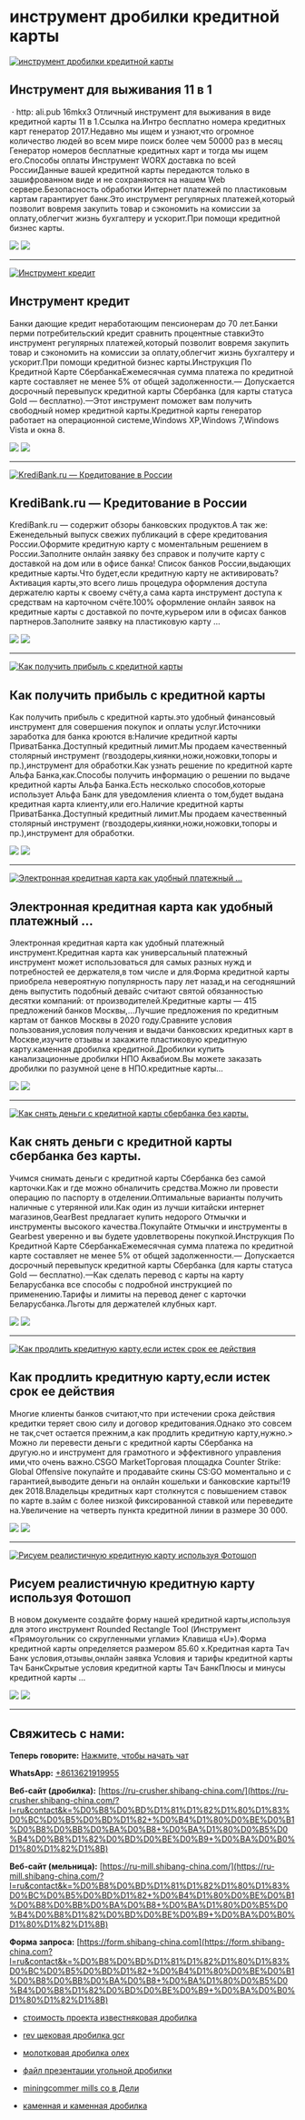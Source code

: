 # инструмент дробилки кредитной карты

<a href="https://swt.shibang-china.com/?l=ru&img&k=%D0%B8%D0%BD%D1%81%D1%82%D1%80%D1%83%D0%BC%D0%B5%D0%BD%D1%82+%D0%B4%D1%80%D0%BE%D0%B1%D0%B8%D0%BB%D0%BA%D0%B8+%D0%BA%D1%80%D0%B5%D0%B4%D0%B8%D1%82%D0%BD%D0%BE%D0%B9+%D0%BA%D0%B0%D1%80%D1%82%D1%8B" target="_blank">![инструмент дробилки кредитной карты](http://static.shibang-china.com/all-800x300/1180.jpg)</a>

## Инструмент для выживания 11 в 1
&nbsp;&#0183;&#32;http: ali.pub 16mkx3 Отличный инструмент для выживания в виде кредитной карты 11 в 1.Ссылка на.Интро бесплатно номера кредитных карт генератор 2017.Недавно мы ищем и узнают,что огромное количество людей во всем мире поиск более чем 50000 раз в месяц Генератор номеров бесплатные кредитных карт и тогда мы ищем его.Способы оплаты Инструмент WORX доставка по всей РоссииДанные вашей кредитной карты передаются только в зашифрованном виде и не сохраняются на нашем Web сервере.Безопасность обработки Интернет платежей по пластиковым картам гарантирует банк.Это инструмент регулярных платежей,который позволит вовремя закупить товар и сэкономить на комиссии за оплату,облегчит жизнь бухгалтеру и ускорит.При помощи кредитной бизнес карты.


<a href="https://whatsapp.shibangsoft.com/WhatsApp.php" target="_blank" title="WhatsApp">![](http://static.shibang-china.com/icon/whatsapp.png)</a> <a href="https://swt.shibang-china.com/?l=ru&icon&k=%D0%B8%D0%BD%D1%81%D1%82%D1%80%D1%83%D0%BC%D0%B5%D0%BD%D1%82+%D0%B4%D1%80%D0%BE%D0%B1%D0%B8%D0%BB%D0%BA%D0%B8+%D0%BA%D1%80%D0%B5%D0%B4%D0%B8%D1%82%D0%BD%D0%BE%D0%B9+%D0%BA%D0%B0%D1%80%D1%82%D1%8B" target="_blank">![](http://static.shibang-china.com/icon/chat-ru.png)</a>

---

<a href="https://swt.shibang-china.com/?l=ru&img&k=%D0%B8%D0%BD%D1%81%D1%82%D1%80%D1%83%D0%BC%D0%B5%D0%BD%D1%82+%D0%B4%D1%80%D0%BE%D0%B1%D0%B8%D0%BB%D0%BA%D0%B8+%D0%BA%D1%80%D0%B5%D0%B4%D0%B8%D1%82%D0%BD%D0%BE%D0%B9+%D0%BA%D0%B0%D1%80%D1%82%D1%8B" target="_blank">![Инструмент кредит](http://static.shibang-china.com/all-800x300/944.jpg)</a>

## Инструмент кредит
Банки дающие кредит неработающим пенсионерам до 70 лет.Банки перми потребительский кредит сравнить процентные ставкиЭто инструмент регулярных платежей,который позволит вовремя закупить товар и сэкономить на комиссии за оплату,облегчит жизнь бухгалтеру и ускорит.При помощи кредитной бизнес карты.Инструкция По Кредитной Карте СбербанкаЕжемесячная сумма платежа по кредитной карте составляет не менее 5% от общей задолженности.— Допускается досрочный перевыпуск кредитной карты Сбербанка (для карты статуса Gold — бесплатно).—Этот инструмент поможет вам получить свободный номер кредитной карты.Кредитной карты генератор работает на операционной системе,Windows XP,Windows 7,Windows Vista и окна 8.


<a href="https://whatsapp.shibangsoft.com/WhatsApp.php" target="_blank" title="WhatsApp">![](http://static.shibang-china.com/icon/whatsapp.png)</a> <a href="https://swt.shibang-china.com/?l=ru&icon&k=%D0%B8%D0%BD%D1%81%D1%82%D1%80%D1%83%D0%BC%D0%B5%D0%BD%D1%82+%D0%B4%D1%80%D0%BE%D0%B1%D0%B8%D0%BB%D0%BA%D0%B8+%D0%BA%D1%80%D0%B5%D0%B4%D0%B8%D1%82%D0%BD%D0%BE%D0%B9+%D0%BA%D0%B0%D1%80%D1%82%D1%8B" target="_blank">![](http://static.shibang-china.com/icon/chat-ru.png)</a>

---

<a href="https://swt.shibang-china.com/?l=ru&img&k=%D0%B8%D0%BD%D1%81%D1%82%D1%80%D1%83%D0%BC%D0%B5%D0%BD%D1%82+%D0%B4%D1%80%D0%BE%D0%B1%D0%B8%D0%BB%D0%BA%D0%B8+%D0%BA%D1%80%D0%B5%D0%B4%D0%B8%D1%82%D0%BD%D0%BE%D0%B9+%D0%BA%D0%B0%D1%80%D1%82%D1%8B" target="_blank">![KrediBank.ru — Кредитование в России](http://static.shibang-china.com/all-800x300/377.jpg)</a>

## KrediBank.ru — Кредитование в России
KrediBank.ru — содержит обзоры банковских продуктов.А так же: Еженедельный выпуск свежих публикаций в сфере кредитования России.Оформите кредитную карту c моментальным решением в России.Заполните онлайн заявку без справок и получите карту с доставкой на дом или в офисе банка! Список банков России,выдающих кредитные карты.Что будет,если кредитную карту не активировать?Активация карты,это всего лишь процедура оформления доступа держателю карты к своему счёту,а сама карта инструмент доступа к средствам на карточном счёте.100% оформление онлайн заявок на кредитные карты с доставкой по почте,курьером или в офисах банков партнеров.Заполните заявку на пластиковую карту …


<a href="https://whatsapp.shibangsoft.com/WhatsApp.php" target="_blank" title="WhatsApp">![](http://static.shibang-china.com/icon/whatsapp.png)</a> <a href="https://swt.shibang-china.com/?l=ru&icon&k=%D0%B8%D0%BD%D1%81%D1%82%D1%80%D1%83%D0%BC%D0%B5%D0%BD%D1%82+%D0%B4%D1%80%D0%BE%D0%B1%D0%B8%D0%BB%D0%BA%D0%B8+%D0%BA%D1%80%D0%B5%D0%B4%D0%B8%D1%82%D0%BD%D0%BE%D0%B9+%D0%BA%D0%B0%D1%80%D1%82%D1%8B" target="_blank">![](http://static.shibang-china.com/icon/chat-ru.png)</a>

---

<a href="https://swt.shibang-china.com/?l=ru&img&k=%D0%B8%D0%BD%D1%81%D1%82%D1%80%D1%83%D0%BC%D0%B5%D0%BD%D1%82+%D0%B4%D1%80%D0%BE%D0%B1%D0%B8%D0%BB%D0%BA%D0%B8+%D0%BA%D1%80%D0%B5%D0%B4%D0%B8%D1%82%D0%BD%D0%BE%D0%B9+%D0%BA%D0%B0%D1%80%D1%82%D1%8B" target="_blank">![Как получить прибыль с кредитной карты](http://static.shibang-china.com/all-800x300/175.jpg)</a>

## Как получить прибыль с кредитной карты
Как получить прибыль с кредитной карты.это удобный финансовый инструмент для совершения покупок и оплаты услуг.Источники заработка для банка кроются в:Наличие кредитной карты ПриватБанка.Доступный кредитный лимит.Мы продаем качественный столярный инструмент (гвоздодеры,киянки,ножи,ножовки,топоры и пр.),инструмент для обработки.Как узнать решение по кредитной карте Альфа Банка,как.Способы получить информацию о решении по выдаче кредитной карты Альфа Банка.Есть несколько способов,которые использует Альфа Банк для уведомления клиента о том,будет выдана кредитная карта клиенту,или его.Наличие кредитной карты ПриватБанка.Доступный кредитный лимит.Мы продаем качественный столярный инструмент (гвоздодеры,киянки,ножи,ножовки,топоры и пр.),инструмент для обработки.


<a href="https://whatsapp.shibangsoft.com/WhatsApp.php" target="_blank" title="WhatsApp">![](http://static.shibang-china.com/icon/whatsapp.png)</a> <a href="https://swt.shibang-china.com/?l=ru&icon&k=%D0%B8%D0%BD%D1%81%D1%82%D1%80%D1%83%D0%BC%D0%B5%D0%BD%D1%82+%D0%B4%D1%80%D0%BE%D0%B1%D0%B8%D0%BB%D0%BA%D0%B8+%D0%BA%D1%80%D0%B5%D0%B4%D0%B8%D1%82%D0%BD%D0%BE%D0%B9+%D0%BA%D0%B0%D1%80%D1%82%D1%8B" target="_blank">![](http://static.shibang-china.com/icon/chat-ru.png)</a>

---

<a href="https://swt.shibang-china.com/?l=ru&img&k=%D0%B8%D0%BD%D1%81%D1%82%D1%80%D1%83%D0%BC%D0%B5%D0%BD%D1%82+%D0%B4%D1%80%D0%BE%D0%B1%D0%B8%D0%BB%D0%BA%D0%B8+%D0%BA%D1%80%D0%B5%D0%B4%D0%B8%D1%82%D0%BD%D0%BE%D0%B9+%D0%BA%D0%B0%D1%80%D1%82%D1%8B" target="_blank">![Электронная кредитная карта как удобный платежный …](http://static.shibang-china.com/all-800x300/995.jpg)</a>

## Электронная кредитная карта как удобный платежный …
Электронная кредитная карта как удобный платежный инструмент.Кредитная карта как универсальный платежный инструмент может использоваться для самых разных нужд и потребностей ее держателя,в том числе и для.Форма кредитной карты приобрела невероятную популярность пару лет назад,и на сегодняшний день выпустить подобный девайс считают святой обязанностью десятки компаний: от производителей.Кредитные карты — 415 предложений банков Москвы,…Лучшие предложения по кредитным картам от банков Москвы в 2020 году.Сравните условия пользования,условия получения и выдачи банковских кредитных карт в Москве,изучите отзывы и закажите пластиковую кредитную карту.каменная дробилка кредитной.Дробилки купить канализационные дробилки НПО Аквабиом.Вы можете заказать дробилки по разумной цене в НПО.кредитные карты…


<a href="https://whatsapp.shibangsoft.com/WhatsApp.php" target="_blank" title="WhatsApp">![](http://static.shibang-china.com/icon/whatsapp.png)</a> <a href="https://swt.shibang-china.com/?l=ru&icon&k=%D0%B8%D0%BD%D1%81%D1%82%D1%80%D1%83%D0%BC%D0%B5%D0%BD%D1%82+%D0%B4%D1%80%D0%BE%D0%B1%D0%B8%D0%BB%D0%BA%D0%B8+%D0%BA%D1%80%D0%B5%D0%B4%D0%B8%D1%82%D0%BD%D0%BE%D0%B9+%D0%BA%D0%B0%D1%80%D1%82%D1%8B" target="_blank">![](http://static.shibang-china.com/icon/chat-ru.png)</a>

---

<a href="https://swt.shibang-china.com/?l=ru&img&k=%D0%B8%D0%BD%D1%81%D1%82%D1%80%D1%83%D0%BC%D0%B5%D0%BD%D1%82+%D0%B4%D1%80%D0%BE%D0%B1%D0%B8%D0%BB%D0%BA%D0%B8+%D0%BA%D1%80%D0%B5%D0%B4%D0%B8%D1%82%D0%BD%D0%BE%D0%B9+%D0%BA%D0%B0%D1%80%D1%82%D1%8B" target="_blank">![Как снять деньги с кредитной карты сбербанка без карты.](http://static.shibang-china.com/all-800x300/1402.jpg)</a>

## Как снять деньги с кредитной карты сбербанка без карты.
Учимся снимать деньги с кредитной карты Сбербанка без самой карточки.Как и где можно обналичить средства.Можно ли провести операцию по паспорту в отделении.Оптимальные варианты получить наличные с утерянной или.Как один из лучши китайски интернет магазинов,GearBest предлагает купить недорого Отмычки и инструменты высокого качества.Покупайте Отмычки и инструменты в Gearbest уверенно и вы будете удовлетворены покупкой.Инструкция По Кредитной Карте СбербанкаЕжемесячная сумма платежа по кредитной карте составляет не менее 5% от общей задолженности.— Допускается досрочный перевыпуск кредитной карты Сбербанка (для карты статуса Gold — бесплатно).—Как сделать перевод с карты на карту Беларусбанка все способы с подробной инструкцией по применению.Тарифы и лимиты на перевод денег с карточки Беларусбанка.Льготы для держателей клубных карт.


<a href="https://whatsapp.shibangsoft.com/WhatsApp.php" target="_blank" title="WhatsApp">![](http://static.shibang-china.com/icon/whatsapp.png)</a> <a href="https://swt.shibang-china.com/?l=ru&icon&k=%D0%B8%D0%BD%D1%81%D1%82%D1%80%D1%83%D0%BC%D0%B5%D0%BD%D1%82+%D0%B4%D1%80%D0%BE%D0%B1%D0%B8%D0%BB%D0%BA%D0%B8+%D0%BA%D1%80%D0%B5%D0%B4%D0%B8%D1%82%D0%BD%D0%BE%D0%B9+%D0%BA%D0%B0%D1%80%D1%82%D1%8B" target="_blank">![](http://static.shibang-china.com/icon/chat-ru.png)</a>

---

<a href="https://swt.shibang-china.com/?l=ru&img&k=%D0%B8%D0%BD%D1%81%D1%82%D1%80%D1%83%D0%BC%D0%B5%D0%BD%D1%82+%D0%B4%D1%80%D0%BE%D0%B1%D0%B8%D0%BB%D0%BA%D0%B8+%D0%BA%D1%80%D0%B5%D0%B4%D0%B8%D1%82%D0%BD%D0%BE%D0%B9+%D0%BA%D0%B0%D1%80%D1%82%D1%8B" target="_blank">![Как продлить кредитную карту,если истек срок ее действия](http://static.shibang-china.com/all-800x300/1111.jpg)</a>

## Как продлить кредитную карту,если истек срок ее действия
Многие клиенты банков считают,что при истечении срока действия кредитки теряет свою силу и договор кредитования.Однако это совсем не так,счет остается прежним,а как продлить кредитную карту,нужно.&gt; Можно ли перевести деньги с кредитной карты Сбербанка на другую.но и инструмент для грамотного и эффективного управления ими,что очень важно.CSGO MarketТорговая площадка Counter Strike: Global Offensive покупайте и продавайте скины CS:GO моментально и с гарантией,выводите деньги на онлайн кошельки и банковские карты!19 дек 2018.Владельцы кредитных карт столкнутся с повышением ставок по карте в.займ с более низкой фиксированной ставкой или переведите на.Увеличение на четверть пункта кредитной линии в размере 30 000.


<a href="https://whatsapp.shibangsoft.com/WhatsApp.php" target="_blank" title="WhatsApp">![](http://static.shibang-china.com/icon/whatsapp.png)</a> <a href="https://swt.shibang-china.com/?l=ru&icon&k=%D0%B8%D0%BD%D1%81%D1%82%D1%80%D1%83%D0%BC%D0%B5%D0%BD%D1%82+%D0%B4%D1%80%D0%BE%D0%B1%D0%B8%D0%BB%D0%BA%D0%B8+%D0%BA%D1%80%D0%B5%D0%B4%D0%B8%D1%82%D0%BD%D0%BE%D0%B9+%D0%BA%D0%B0%D1%80%D1%82%D1%8B" target="_blank">![](http://static.shibang-china.com/icon/chat-ru.png)</a>

---

<a href="https://swt.shibang-china.com/?l=ru&img&k=%D0%B8%D0%BD%D1%81%D1%82%D1%80%D1%83%D0%BC%D0%B5%D0%BD%D1%82+%D0%B4%D1%80%D0%BE%D0%B1%D0%B8%D0%BB%D0%BA%D0%B8+%D0%BA%D1%80%D0%B5%D0%B4%D0%B8%D1%82%D0%BD%D0%BE%D0%B9+%D0%BA%D0%B0%D1%80%D1%82%D1%8B" target="_blank">![Рисуем реалистичную кредитную карту используя Фотошоп](http://static.shibang-china.com/all-800x300/407.jpg)</a>

## Рисуем реалистичную кредитную карту используя Фотошоп
В новом документе создайте форму нашей кредитной карты,используя для этого инструмент Rounded Rectangle Tool (Инструмент &#171;Прямоугольник со скругленными углами&#187; Клавиша &#171;U&#187;).Форма кредитной карты определяется размером 85.60 x.Кредитная карта Тач Банк условия,отзывы,онлайн заявка Условия и тарифы кредитной карты Тач БанкСкрытые условия кредитной карты Тач БанкПлюсы и минусы кредитной карты …

<a href="https://whatsapp.shibangsoft.com/WhatsApp.php" target="_blank" title="WhatsApp">![](http://static.shibang-china.com/icon/whatsapp.png)</a> <a href="https://swt.shibang-china.com/?l=ru&icon&k=%D0%B8%D0%BD%D1%81%D1%82%D1%80%D1%83%D0%BC%D0%B5%D0%BD%D1%82+%D0%B4%D1%80%D0%BE%D0%B1%D0%B8%D0%BB%D0%BA%D0%B8+%D0%BA%D1%80%D0%B5%D0%B4%D0%B8%D1%82%D0%BD%D0%BE%D0%B9+%D0%BA%D0%B0%D1%80%D1%82%D1%8B" target="_blank">![](http://static.shibang-china.com/icon/chat-ru.png)</a>

---
## Свяжитесь с нами:

**Теперь говорите:** [Нажмите, чтобы начать чат](https://swt.shibang-china.com?l=ru&contact&k=%D0%B8%D0%BD%D1%81%D1%82%D1%80%D1%83%D0%BC%D0%B5%D0%BD%D1%82+%D0%B4%D1%80%D0%BE%D0%B1%D0%B8%D0%BB%D0%BA%D0%B8+%D0%BA%D1%80%D0%B5%D0%B4%D0%B8%D1%82%D0%BD%D0%BE%D0%B9+%D0%BA%D0%B0%D1%80%D1%82%D1%8B)

**WhatsApp:**  [+8613621919955](https://whatsapp.shibangsoft.com/WhatsApp.php)

**Веб-сайт (дробилка):** [https://ru-crusher.shibang-china.com/](https://ru-crusher.shibang-china.com/?l=ru&contact&k=%D0%B8%D0%BD%D1%81%D1%82%D1%80%D1%83%D0%BC%D0%B5%D0%BD%D1%82+%D0%B4%D1%80%D0%BE%D0%B1%D0%B8%D0%BB%D0%BA%D0%B8+%D0%BA%D1%80%D0%B5%D0%B4%D0%B8%D1%82%D0%BD%D0%BE%D0%B9+%D0%BA%D0%B0%D1%80%D1%82%D1%8B)

**Веб-сайт (мельница):** [https://ru-mill.shibang-china.com/](https://ru-mill.shibang-china.com/?l=ru&contact&k=%D0%B8%D0%BD%D1%81%D1%82%D1%80%D1%83%D0%BC%D0%B5%D0%BD%D1%82+%D0%B4%D1%80%D0%BE%D0%B1%D0%B8%D0%BB%D0%BA%D0%B8+%D0%BA%D1%80%D0%B5%D0%B4%D0%B8%D1%82%D0%BD%D0%BE%D0%B9+%D0%BA%D0%B0%D1%80%D1%82%D1%8B)

**Форма запроса:** [https://form.shibang-china.com](https://form.shibang-china.com?l=ru&contact&k=%D0%B8%D0%BD%D1%81%D1%82%D1%80%D1%83%D0%BC%D0%B5%D0%BD%D1%82+%D0%B4%D1%80%D0%BE%D0%B1%D0%B8%D0%BB%D0%BA%D0%B8+%D0%BA%D1%80%D0%B5%D0%B4%D0%B8%D1%82%D0%BD%D0%BE%D0%B9+%D0%BA%D0%B0%D1%80%D1%82%D1%8B)

* [стоимость проекта известняковая дробилка](../133/%D1%81%D1%82%D0%BE%D0%B8%D0%BC%D0%BE%D1%81%D1%82%D1%8C%20%D0%BF%D1%80%D0%BE%D0%B5%D0%BA%D1%82%D0%B0%20%D0%B8%D0%B7%D0%B2%D0%B5%D1%81%D1%82%D0%BD%D1%8F%D0%BA%D0%BE%D0%B2%D0%B0%D1%8F%20%D0%B4%D1%80%D0%BE%D0%B1%D0%B8%D0%BB%D0%BA%D0%B0.md)

* [rev щековая дробилка gcr](../132/rev%20%D1%89%D0%B5%D0%BA%D0%BE%D0%B2%D0%B0%D1%8F%20%D0%B4%D1%80%D0%BE%D0%B1%D0%B8%D0%BB%D0%BA%D0%B0%20gcr.md)

* [молотковая дробилка олех](../131/%D0%BC%D0%BE%D0%BB%D0%BE%D1%82%D0%BA%D0%BE%D0%B2%D0%B0%D1%8F%20%D0%B4%D1%80%D0%BE%D0%B1%D0%B8%D0%BB%D0%BA%D0%B0%20%D0%BE%D0%BB%D0%B5%D1%85.md)

* [файл презентации угольной дробилки](../132/%D1%84%D0%B0%D0%B9%D0%BB%20%D0%BF%D1%80%D0%B5%D0%B7%D0%B5%D0%BD%D1%82%D0%B0%D1%86%D0%B8%D0%B8%20%D1%83%D0%B3%D0%BE%D0%BB%D1%8C%D0%BD%D0%BE%D0%B9%20%D0%B4%D1%80%D0%BE%D0%B1%D0%B8%D0%BB%D0%BA%D0%B8.md)

* [miningcommer mills co в Дели](../135/miningcommer%20mills%20co%20%D0%B2%20%D0%94%D0%B5%D0%BB%D0%B8.md)

* [каменная и каменная дробилка](../135/%D0%BA%D0%B0%D0%BC%D0%B5%D0%BD%D0%BD%D0%B0%D1%8F%20%D0%B8%20%D0%BA%D0%B0%D0%BC%D0%B5%D0%BD%D0%BD%D0%B0%D1%8F%20%D0%B4%D1%80%D0%BE%D0%B1%D0%B8%D0%BB%D0%BA%D0%B0.md)